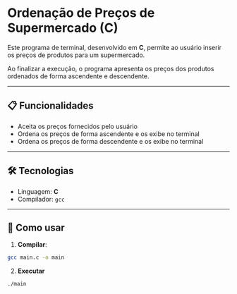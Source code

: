 
# Ordenação de Preços de Supermercado (C)

Este programa de terminal, desenvolvido em **C**, permite ao usuário inserir os preços de produtos para um supermercado.  

Ao finalizar a execução, o programa apresenta os preços dos produtos ordenados de forma ascendente e descendente.

---

## 📋 Funcionalidades
- Aceita os preços fornecidos pelo usuário 
- Ordena os preços de forma ascendente e os exibe no terminal  
- Ordena os preços de forma descendente e os exibe no terminal

---

## 🛠️ Tecnologias

- Linguagem: **C**  
- Compilador: `gcc`

---

## 🚀 Como usar

1. **Compilar**:
```bash
gcc main.c -o main
```

2. **Executar**

```bash
./main
```
